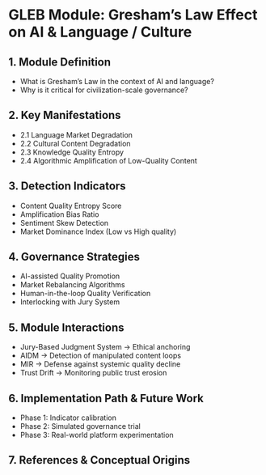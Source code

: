 # GLEB Module: Gresham’s Law Effect on AI & Language / Culture

## 1. Module Definition

- What is Gresham’s Law in the context of AI and language?
- Why is it critical for civilization-scale governance?

## 2. Key Manifestations

- 2.1 Language Market Degradation
- 2.2 Cultural Content Degradation
- 2.3 Knowledge Quality Entropy
- 2.4 Algorithmic Amplification of Low-Quality Content

## 3. Detection Indicators

- Content Quality Entropy Score
- Amplification Bias Ratio
- Sentiment Skew Detection
- Market Dominance Index (Low vs High quality)

## 4. Governance Strategies

- AI-assisted Quality Promotion
- Market Rebalancing Algorithms
- Human-in-the-loop Quality Verification
- Interlocking with Jury System

## 5. Module Interactions

- Jury-Based Judgment System → Ethical anchoring
- AIDM → Detection of manipulated content loops
- MIR → Defense against systemic quality decline
- Trust Drift → Monitoring public trust erosion

## 6. Implementation Path & Future Work

- Phase 1: Indicator calibration
- Phase 2: Simulated governance trial
- Phase 3: Real-world platform experimentation

## 7. References & Conceptual Origins
